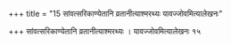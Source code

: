 +++
title = "15 सांवत्सरिकाण्येतानि व्रतानीत्याश्मरथ्यः यावज्जोवमित्यालेखनः"

+++
सांवत्सरिकाण्येतानि व्रतानीत्याश्मरथ्यः । यावज्जोवमित्यालेखनः १५